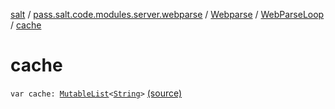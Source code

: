 [salt](../../../index.md) / [pass.salt.code.modules.server.webparse](../../index.md) / [Webparse](../index.md) / [WebParseLoop](index.md) / [cache](./cache.md)

# cache

`var cache: `[`MutableList`](https://kotlinlang.org/api/latest/jvm/stdlib/kotlin.collections/-mutable-list/index.html)`<`[`String`](https://kotlinlang.org/api/latest/jvm/stdlib/kotlin/-string/index.html)`>` [(source)](https://github.com/kurbaniec-tgm/salt/tree/master/code/modules/server/webparse/Webparse.kt#L24)